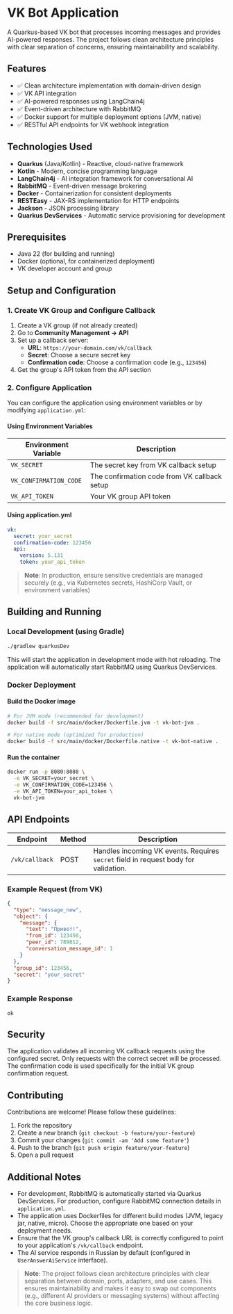 # VK Bot Application

A Quarkus-based VK bot that processes incoming messages and provides AI-powered responses. The project follows clean architecture principles with clear separation of concerns, ensuring maintainability and scalability.

## Features

- ✅ Clean architecture implementation with domain-driven design
- ✅ VK API integration
- ✅ AI-powered responses using LangChain4j
- ✅ Event-driven architecture with RabbitMQ
- ✅ Docker support for multiple deployment options (JVM, native)
- ✅ RESTful API endpoints for VK webhook integration

## Technologies Used

- **Quarkus** (Java/Kotlin) - Reactive, cloud-native framework
- **Kotlin** - Modern, concise programming language
- **LangChain4j** - AI integration framework for conversational AI
- **RabbitMQ** - Event-driven message brokering
- **Docker** - Containerization for consistent deployments
- **RESTEasy** - JAX-RS implementation for HTTP endpoints
- **Jackson** - JSON processing library
- **Quarkus DevServices** - Automatic service provisioning for development

## Prerequisites

- Java 22 (for building and running)
- Docker (optional, for containerized deployment)
- VK developer account and group

## Setup and Configuration

### 1. Create VK Group and Configure Callback

1. Create a VK group (if not already created)
2. Go to **Community Management → API**
3. Set up a callback server:
   - **URL**: `https://your-domain.com/vk/callback`
   - **Secret**: Choose a secure secret key
   - **Confirmation code**: Choose a confirmation code (e.g., `123456`)
4. Get the group's API token from the API section

### 2. Configure Application

You can configure the application using environment variables or by modifying `application.yml`:

#### Using Environment Variables

| Environment Variable | Description |
|----------------------|-------------|
| `VK_SECRET` | The secret key from VK callback setup |
| `VK_CONFIRMATION_CODE` | The confirmation code from VK callback setup |
| `VK_API_TOKEN` | Your VK group API token |

#### Using application.yml

```yaml
vk:
  secret: your_secret
  confirmation-code: 123456
  api:
    version: 5.131
    token: your_api_token
```

> **Note**: In production, ensure sensitive credentials are managed securely (e.g., via Kubernetes secrets, HashiCorp Vault, or environment variables)

## Building and Running

### Local Development (using Gradle)

```bash
./gradlew quarkusDev
```

This will start the application in development mode with hot reloading. The application will automatically start RabbitMQ using Quarkus DevServices.

### Docker Deployment

#### Build the Docker image

```bash
# For JVM mode (recommended for development)
docker build -f src/main/docker/Dockerfile.jvm -t vk-bot-jvm .

# For native mode (optimized for production)
docker build -f src/main/docker/Dockerfile.native -t vk-bot-native .
```

#### Run the container

```bash
docker run -p 8080:8080 \
  -e VK_SECRET=your_secret \
  -e VK_CONFIRMATION_CODE=123456 \
  -e VK_API_TOKEN=your_api_token \
  vk-bot-jvm
```

## API Endpoints

| Endpoint | Method | Description |
|----------|--------|-------------|
| `/vk/callback` | POST | Handles incoming VK events. Requires `secret` field in request body for validation. |

### Example Request (from VK)
```json
{
  "type": "message_new",
  "object": {
    "message": {
      "text": "Привет!",
      "from_id": 123456,
      "peer_id": 789012,
      "conversation_message_id": 1
    }
  },
  "group_id": 123456,
  "secret": "your_secret"
}
```

### Example Response
```
ok
```

## Security

The application validates all incoming VK callback requests using the configured secret. Only requests with the correct secret will be processed. The confirmation code is used specifically for the initial VK group confirmation request.

## Contributing

Contributions are welcome! Please follow these guidelines:

1. Fork the repository
2. Create a new branch (`git checkout -b feature/your-feature`)
3. Commit your changes (`git commit -am 'Add some feature'`)
4. Push to the branch (`git push origin feature/your-feature`)
5. Open a pull request

## Additional Notes

- For development, RabbitMQ is automatically started via Quarkus DevServices. For production, configure RabbitMQ connection details in `application.yml`.
- The application uses Dockerfiles for different build modes (JVM, legacy jar, native, micro). Choose the appropriate one based on your deployment needs.
- Ensure that the VK group's callback URL is correctly configured to point to your application's `/vk/callback` endpoint.
- The AI service responds in Russian by default (configured in `UserAnswerAiService` interface).

> **Note**: The project follows clean architecture principles with clear separation between domain, ports, adapters, and use cases. This ensures maintainability and makes it easy to swap out components (e.g., different AI providers or messaging systems) without affecting the core business logic.
